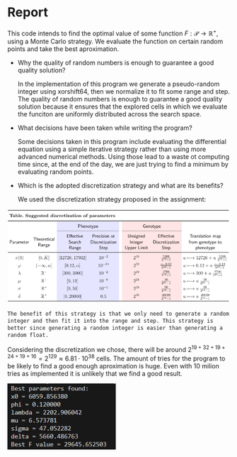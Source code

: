 
# Report

This code intends to find the optimal value of some function $F: \mathcal{P} \longrightarrow \mathbb{R}^+$, using a Monte Carlo strategy. We evaluate the function on certain random points and take the best aproximation.

- Why the quality of random numbers is enough to guarantee a good quality solution?
    
    In the implementation of this program we generate a pseudo-random integer using xorshift64, then we normalize it to fit some range and step. The quality of random numbers is enough to guarantee a good quality solution because it ensures that the explored cells in which we evaluate the funciton are uniformly distributed across the search space. 

- What decisions have been taken while writing the program?

    Some decisions taken in this program include evaluating the differential equation using a simple iterative strategy rather than using more advanced numerical methods. Using those lead to a waste ot computing time since, at the end of the day, we are just trying to find a minimum by evaluating random points.


- Which is the adopted discretization strategy and what are its benefits?
    
    We used the discretization strategy proposed in the assignment: 


![alt text](image-1.png)


    The benefit of this strategy is that we only need to generate a random integer and then fit it into the range and step. This strategy is better since generating a random integer is easier than generating a random float.


Considering the discretization we chose, there will be around $2^{19 + 32 + 19 +24 + 19 + 16} = 2^{129} \approx 6.81 \cdot 10^{38}$ cells. The amount of tries for the program to be likely to find a good enough aproximation is huge. Even with 10 milion tries as implemented it is unlikely that we find a good result. 

![alt text](image-2.png)
